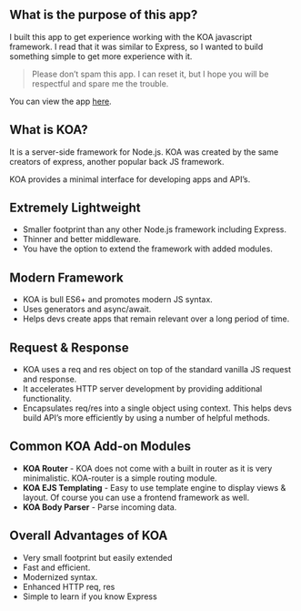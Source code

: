 ## What is the purpose of this app?

I built this app to get experience working with the KOA javascript framework. I read that it was similar to Express, so I wanted to build something simple to get more experience with it.

> Please don’t spam this app. I can reset it, but I hope you will be respectful and spare me the trouble.

You can view the app [here](https://koa-add-things-app.herokuapp.com/).

## What is KOA?

It is a server-side framework for Node.js. KOA was created by the same creators of express, another popular back JS framework.

KOA provides a minimal interface for developing apps and API’s.

## Extremely Lightweight

- Smaller footprint than any other Node.js framework including Express.
- Thinner and better middleware.
- You have the option to extend the framework with added modules.

## Modern Framework

- KOA is bull ES6+ and promotes modern JS syntax.
- Uses generators and async/await.
- Helps devs create apps that remain relevant over a long period of time.

## Request & Response

- KOA uses a req and res object on top of the standard vanilla JS request and response.
- It accelerates HTTP server development by providing additional functionality.
- Encapsulates req/res into a single object using context. This helps devs build API’s more efficiently by using a number of helpful methods.

## Common KOA Add-on Modules

- **KOA Router** - KOA does not come with a built in router as it is very minimalistic. KOA-router is a simple routing module.
- **KOA EJS Templating** - Easy to use template engine to display views & layout. Of course you can use a frontend framework as well.
- **KOA Body Parser** - Parse incoming data.

## Overall Advantages of KOA

- Very small footprint but easily extended
- Fast and efficient.
- Modernized syntax.
- Enhanced HTTP req, res
- Simple to learn if you know Express
